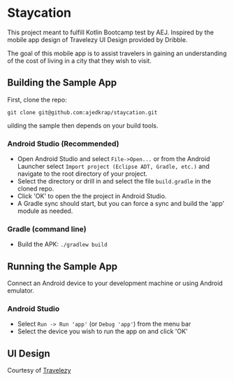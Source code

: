 # Staycation

This project meant to fulfill Kotlin Bootcamp test by AEJ.
Inspired by the mobile app design of Travelezy UI Design provided by Dribble.

The goal of this mobile app is to assist travelers in gaining an understanding of the cost of living in a city that they wish to visit.

## Building the Sample App

First, clone the repo:

`git clone git@github.com:ajedkrap/staycation.git`

uilding the sample then depends on your build tools.

### Android Studio (Recommended)

* Open Android Studio and select `File->Open...` or from the Android Launcher select `Import project (Eclipse ADT, Gradle, etc.)` and navigate to the root directory of your project.
* Select the directory or drill in and select the file `build.gradle` in the cloned repo.
* Click 'OK' to open the the project in Android Studio.
* A Gradle sync should start, but you can force a sync and build the 'app' module as needed.

### Gradle (command line)

* Build the APK: `./gradlew build`

## Running the Sample App

Connect an Android device to your development machine or using Android emulator.

### Android Studio

* Select `Run -> Run 'app'` (or `Debug 'app'`) from the menu bar
* Select the device you wish to run the app on and click 'OK'

## UI Design

Courtesy of
[Travelezy](https://dribbble.com/shots/17409639-Travelezy-Mobile-App-Exploration)
